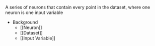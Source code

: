A series of neurons that contain every point in the dataset, where one neuron is one input variable

- Background
	- [[Neuron]]
	- [[Dataset]]
	- [[Input Variable]]